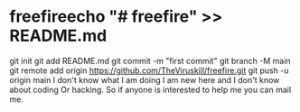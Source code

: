 # freefireecho "# freefire" >> README.md
git init
git add README.md
git commit -m "first commit"
git branch -M main
git remote add origin https://github.com/TheViruskill/freefire.git
git push -u origin main
                I don't know what I am doing 
                I am new here and I don't know about coding Or hacking. 
                So if anyone is interested to help me you can mail me. 
